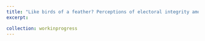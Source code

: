 ```yaml
---
title: "Like birds of a feather? Perceptions of electoral integrity among citizens and elites"
excerpt:

collection: workinprogress
---
```

